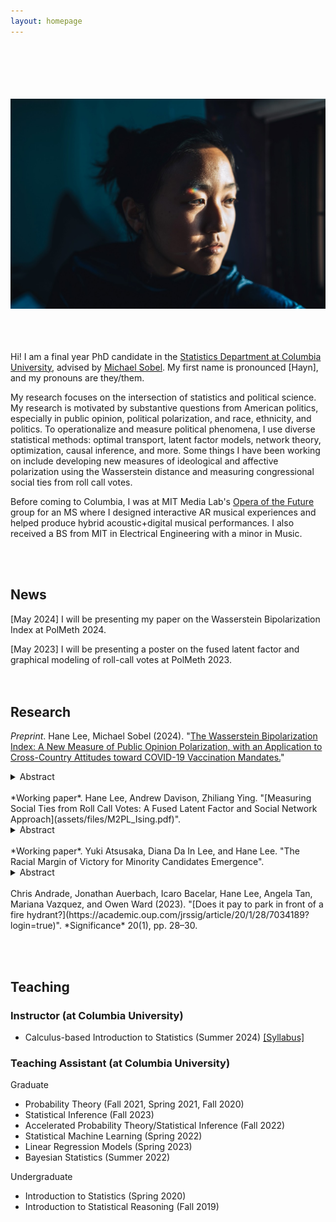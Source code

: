 ```yaml
---
layout: homepage
---
```

 <br> <br> <br>  <br>  <br>
![prof_pic](prof_pic.jpg)  
<br><br> <br> 


Hi! I am a final year PhD candidate in the [Statistics Department at Columbia University](https://stat.columbia.edu/), advised by [Michael Sobel](https://scholar.google.com/citations?user=cuKCFmcAAAAJ&hl=en). My first name is pronounced [Hayn], and my pronouns are they/them.

My research focuses on the intersection of statistics and political science. My research is motivated by substantive questions from American politics, especially in public opinion, political polarization, and race, ethnicity, and politics. To operationalize and measure political phenomena, I use diverse statistical methods: optimal transport, latent factor models, network theory, optimization, causal inference, and more. Some things I have been working on include developing new measures of ideological and affective polarization using the Wasserstein distance and measuring congressional social ties from roll call votes.

Before coming to Columbia, I was at MIT Media Lab's [Opera of the Future](https://www.media.mit.edu/groups/opera-of-the-future/overview/) group for an MS where I designed interactive AR musical experiences and helped produce hybrid acoustic+digital musical performances. I also received a BS from MIT in Electrical Engineering with a minor in Music.

 <br>  <br>

## News

[May 2024] I will be presenting my paper on the Wasserstein Bipolarization Index at PolMeth 2024.

[May 2023] I will be presenting a poster on the fused latent factor and graphical modeling of roll-call votes at PolMeth 2023.
 <br> <br> <br>


## Research
 *Preprint*. Hane Lee, Michael Sobel (2024). "[The Wasserstein Bipolarization Index: A New Measure of Public Opinion Polarization, with an Application to Cross-Country Attitudes toward COVID-19 Vaccination Mandates.](https://doi.org/10.48550/arXiv.2408.03331)"
<details>
  <summary>Abstract</summary>
  Although the topic of opinion polarization receives much attention from the media, public opinion researchers and political scientists, the phenomenon itself has not been adequately characterized in either the lay or academic literature.  To study opinion polarization among the public, researchers compare the distributions of respondents to survey questions or track the distribution of responses to a question over time using ad-hoc methods and measures such as visual comparisons, variances, and bimodality coefficients. To remedy this situation, we build on the axiomatic approach in the economics literature on income bipolarization, specifying key properties a measure of bipolarization should satisfy: in particular, it should increase as the distribution spreads away from a center toward the poles and/or as clustering below or above this center increases.  We then show that measures of bipolarization used in public opinion research fail to satisfy one or more of these axioms. Next, we propose a p-Wasserstein polarization index that satisfies the axioms we set forth. Our index measures the dissimilarity between an observed distribution and a distribution with all the mass clustered on the lower and upper endpoints of the scale. We use our index to examine bipolarization in attitudes toward governmental COVID-19 vaccine mandates across 11 countries, finding the U.S and U.K are most polarized, China, France and India the least polarized, while the others (Brazil, Australia, Columbia, Canada, Italy, Spain) occupy an intermediate position.
</details>
<br>
 *Working paper*. Hane Lee, Andrew Davison, Zhiliang Ying. "[Measuring Social Ties from Roll Call Votes: A Fused Latent Factor and Social Network Approach](assets/files/M2PL_Ising.pdf)".
 <details>
  <summary>Abstract</summary>
  Congressional literature suggests that the motivations behind roll call votes are complex, spanning the legislator's ideology, party strategies, and social influences. In terms of methodology, latent factor models have dominated roll call analysis, where the estimated ``ideal points'' are interpreted as the legislators' partisan-ideological positions, but these models do not account for partisan or social motivations behind the votes. On the other hand, some researchers have explored the social influence behind these votes using network models, but this approach often overlooks the role of ideology or parties. We address this gap by integrating the partisan-ideological and social approaches through a fused latent factor and social network model. This model decomposes the effects of partisan-ideology and social connections on roll call votes while giving priority to the former. Additionally, our method provides a direct measurement of social ties from roll call votes, rather than relying on proxies such as cosponsorship to first estimate the social effect and later make connections to political outcomes. We apply our model to the 101st Senate and find that the model successfully decomposes ideology and partisanship from social ties. The estimated social network captures notable friendships and geographical communities. We also demonstrate that cosponsorship and shared committee membership, commonly viewed as indicators of social connections, are either closely aligned with the legislator's revealed partisan-ideological preferences or have minimal legislative impact.
</details>
<br>
 *Working paper*. Yuki Atsusaka, Diana Da In Lee, and Hane Lee. "The Racial Margin of Victory for Minority Candidates Emergence".
  <details>
  <summary>Abstract</summary>
  Coming soon!
</details>
<br>
Chris Andrade, Jonathan Auerbach, Icaro Bacelar, Hane Lee, Angela Tan, Mariana Vazquez, and Owen Ward (2023). "[Does it pay to park in front of a fire hydrant?](https://academic.oup.com/jrssig/article/20/1/28/7034189?login=true)". *Significance* 20(1), pp. 28–30.

<br> <br>

## Teaching
### Instructor (at Columbia University)
- Calculus-based Introduction to Statistics (Summer 2024) [[Syllabus]](assets/files/S1201_syllabus.pdf)

### Teaching Assistant (at Columbia University)

Graduate

- Probability Theory (Fall 2021, Spring 2021, Fall 2020)
- Statistical Inference (Fall 2023)
- Accelerated Probability Theory/Statistical Inference (Fall 2022)
- Statistical Machine Learning (Spring 2022)
- Linear Regression Models (Spring 2023)
- Bayesian Statistics (Summer 2022)

Undergraduate

- Introduction to Statistics (Spring 2020)
- Introduction to Statistical Reasoning (Fall 2019)

<!-- {% include_relative _includes/publications.md %} -->

<!-- {% include_relative _includes/services.md %} -->
